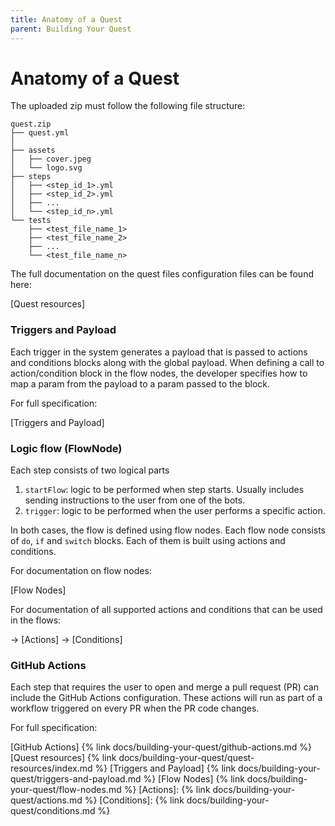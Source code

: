 ```yaml
---
title: Anatomy of a Quest
parent: Building Your Quest
---
```


# Anatomy of a Quest

The uploaded zip must follow the following file structure:

```
quest.zip
├── quest.yml
│
├── assets
│   ├── cover.jpeg
│   └── logo.svg
├── steps
│   ├── <step_id_1>.yml
│   ├── <step_id_2>.yml
│   ├── ...
│   └── <step_id_n>.yml
└── tests
    ├── <test_file_name_1>
    ├── <test_file_name_2>
    ├── ...
    └── <test_file_name_n>
```

The full documentation on the quest files configuration files can be found here:


[Quest resources]

### Triggers and Payload

Each trigger in the system generates a payload that is passed to actions and conditions blocks along with the global payload. When defining a call to action/condition block in the flow nodes, the developer specifies how to map a param from the payload to a param passed to the block.

For full specification:

[Triggers and Payload]

### Logic flow (FlowNode)

Each step consists of two logical parts

1. `startFlow`: logic to be performed when step starts. Usually includes sending instructions to the user from one of the bots. 
2. `trigger`: logic to be performed when the user performs a specific action. 

In both cases, the flow is defined using flow nodes. Each flow node consists of `do`, `if` and `switch` blocks. Each of them is built using actions and conditions.

For documentation on flow nodes:

[Flow Nodes]

For documentation of all supported actions and conditions that can be used in the flows:

→ [Actions]
→ [Conditions]

### GitHub Actions

Each step that requires the user to open and merge a pull request (PR) can include the GitHub Actions configuration. These actions will run as part of a workflow triggered on every PR when the PR code changes. 

For full specification:

[GitHub Actions] {% link docs/building-your-quest/github-actions.md %}
[Quest resources] {% link docs/building-your-quest/quest-resources/index.md %}
[Triggers and Payload] {% link docs/building-your-quest/triggers-and-payload.md %}
[Flow Nodes] {% link docs/building-your-quest/flow-nodes.md %}
[Actions]: {% link docs/building-your-quest/actions.md %}
[Conditions]: {% link docs/building-your-quest/conditions.md %}
